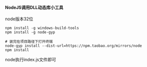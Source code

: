 #### NodeJS调用DLL动态库小工具

node版本32位
```shell script
npm install -g windows-build-tools
npm install -g node-gyp

# 装完在项目路径下打开终端
node-gyp install --dist-url=https://npm.taobao.org/mirrors/node
npm install
```

node执行index.js文件即可
